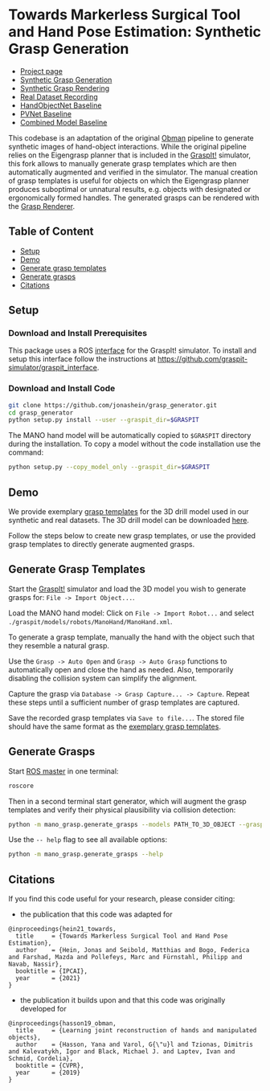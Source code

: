 # Towards Markerless Surgical Tool and Hand Pose Estimation: Synthetic Grasp Generation

- [Project page](http://medicalaugmentedreality.org/handobject.html) <!-- - [Paper](http://arxiv.org/abs/2004.13449) -->
- [Synthetic Grasp Generation](https://github.com/jonashein/grasp_generator)
- [Synthetic Grasp Rendering](https://github.com/jonashein/grasp_renderer)
- [Real Dataset Recording](https://github.com/jonashein/handobject_dataset_recorder)
- [HandObjectNet Baseline](https://github.com/jonashein/handobjectnet_baseline)
- [PVNet Baseline](https://github.com/jonashein/pvnet_baseline)
- [Combined Model Baseline](https://github.com/jonashein/baseline_combination)

This codebase is an adaptation of the original [Obman](https://hassony2.github.io/obman.html) pipeline to generate synthetic images of hand-object interactions.
While the original pipeline relies on the Eigengrasp planner that is included in the [GraspIt!](http://graspit-simulator.github.io/) simulator, this fork allows to manually generate grasp templates which are then automatically augmented and verified in the simulator.
The manual creation of grasp templates is useful for objects on which the Eigengrasp planner produces suboptimal or unnatural results, e.g. objects with designated or ergonomically formed handles. 
The generated grasps can be rendered with the [Grasp Renderer](https://github.com/jonashein/grasp_renderer).

## Table of Content

- [Setup](#setup)
- [Demo](#demo)
- [Generate grasp templates](#generate-grasp-templates)
- [Generate grasps](#generate-grasps)
- [Citations](#citations)

## Setup

### Download and Install Prerequisites

This package uses a ROS [interface](https://github.com/graspit-simulator/graspit_commander) for the GraspIt! simulator.
To install and setup this interface follow the instructions at https://github.com/graspit-simulator/graspit_interface.

### Download and Install Code

```sh
git clone https://github.com/jonashein/grasp_generator.git
cd grasp_generator
python setup.py install --user --graspit_dir=$GRASPIT
```

The MANO hand model will be automatically copied to `$GRASPIT` directory during the installation. 
To copy a model without the code installation use the command:
```sh
python setup.py --copy_model_only --graspit_dir=$GRASPIT
```

## Demo
We provide exemplary [grasp templates](grasp_templates/drill_grasp_templates.txt) for the 3D drill model used in our synthetic and real datasets.
The 3D drill model can be downloaded [here](https://drive.google.com/file/d/1j3V2CTVEVPzI3Ybh159dfLtRXaoTqa00/view?usp=sharing).

Follow the steps below to create new grasp templates, or use the provided grasp templates to directly generate augmented grasps.

## Generate Grasp Templates

Start the [GraspIt!](http://graspit-simulator.github.io/) simulator and load the 3D model you wish to generate grasps for:
```File -> Import Object...```.

Load the MANO hand model: Click on ```File -> Import Robot...``` and select ```./graspit/models/robots/ManoHand/ManoHand.xml```. 

To generate a grasp template, manually the hand with the object such that they resemble a natural grasp.

Use the ```Grasp -> Auto Open``` and ```Grasp -> Auto Grasp``` 
functions to automatically open and close the hand as needed. 
Also, temporarily disabling the collision system can simplify the alignment.

Capture the grasp via ```Database -> Grasp Capture... -> Capture```.
Repeat these steps until a sufficient number of grasp templates are captured.

Save the recorded grasp templates via ```Save to file...```. 
The stored file should have the same format as the [exemplary grasp templates](grasp_templates/drill_grasp_templates.txt).

## Generate Grasps

Start [ROS master](http://wiki.ros.org/roscore) in one terminal:
```sh
roscore
```

Then in a second terminal start generator, which will augment the grasp templates and verify their physical plausibility via collision detection:
```sh
python -m mano_grasp.generate_grasps --models PATH_TO_3D_OBJECT --grasps_file PATH_TO_GRASP_TEMPLATES --path_out PATH_TO_DATASET
```

Use the `-- help` flag to see all available options:
```sh
python -m mano_grasp.generate_grasps --help
```

## Citations

If you find this code useful for your research, please consider citing:

* the publication that this code was adapted for
```
@inproceedings{hein21_towards,
  title     = {Towards Markerless Surgical Tool and Hand Pose Estimation},
  author    = {Hein, Jonas and Seibold, Matthias and Bogo, Federica and Farshad, Mazda and Pollefeys, Marc and Fürnstahl, Philipp and Navab, Nassir},
  booktitle = {IPCAI},
  year      = {2021}
}
```

* the publication it builds upon and that this code was originally developed for
```
@inproceedings{hasson19_obman,
  title     = {Learning joint reconstruction of hands and manipulated objects},
  author    = {Hasson, Yana and Varol, G{\"u}l and Tzionas, Dimitris and Kalevatykh, Igor and Black, Michael J. and Laptev, Ivan and Schmid, Cordelia},
  booktitle = {CVPR},
  year      = {2019}
}
```
